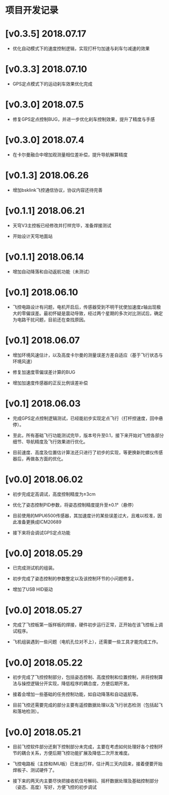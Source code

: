 # 项目开发记录

# [v0.3.5] 2018.07.17
- 优化自动模式下的速度控制逻辑，实现打杆匀加速与刹车匀减速的效果

# [v0.3.3] 2018.07.10
- GPS定点模式下的运动刹车效果优化完成

# [v0.3.0] 2018.07.5
- 修复GPS定点控制BUG，并进一步优化刹车控制效果，提升了精度与手感

# [v0.3.0] 2018.07.4
- 在卡尔曼融合中增加观测量相位差补偿，提升导航解算精度

# [v0.1.3] 2018.06.26
- 增加bsklink飞控通信协议，协议内容还待完善

# [v0.1.1] 2018.06.21
- 天穹V3主控板已经修改并打样完毕，准备焊接测试

- 开始设计天穹地面站

# [v0.1.1] 2018.06.14
- 增加自动降落和自动返航功能（未测试）

# [v0.1] 2018.06.10
- 飞控电路设计有问题，电机开启后，传感器受到不明干扰使加速度z轴出现极大的零偏误差。最初怀疑是震动导致，经过两个星期的多次对比测试后，确定为电路干扰问题，目前还在查找原因。

# [v0.1] 2018.06.07
- 增加环境风速估计，以及高度卡尔曼的测量误差方差自适应（基于飞行状态与环境风速）

- 修复加速度零偏误差计算的BUG

- 增加加速度传感器的正反比例误差补偿


# [v0.1] 2018.06.03
- 完成GPS定点控制逻辑测试，已经能初步实现定点飞行（打杆控速度，回中悬停）。

- 至此，所有基础飞行功能测试完毕，版本号升至0.1，接下来开始对飞控各部分细节、导航精度及飞行效果进行优化。

- 目前速度、高度及位置估计算法还只进行了初步的实现，等更换新陀螺仪传感器后，再做各方面的优化。

# [v0.0] 2018.06.02
- 初步完成定高调试，高度控制精度为±3cm

- 优化了姿态控制PID参数，将姿态控制精度提升至±0.1°（悬停）

- 目前使用的MPU6500传感器，其加速度计的某些误差过大，且难以校准，因此准备更换成ICM20689

- 接下来将会调试GPS定点功能

# [v0.0] 2018.05.29
- 已完成测试机的组装。

- 初步完成了姿态控制的参数整定以及该控制环节的小问题修复。

- 增加了USB HID驱动

# [v0.0] 2018.05.27
- 完成了飞控板第一版样板的焊接，硬件初步运行正常，正开始在该飞控板上调试程序。

- 飞机组装遇到一些问题（电机孔位对不上），还需要一些工具才能完成工作。

# [v0.0] 2018.05.22
- 初步完成了飞控控制部分，包括姿态控制、高度控制和位置控制，并将控制算法与操控逻辑分开实现，降低程序的耦合度，方便后期开发。

- 接着会增加一些基础的任务控制功能，如自动降落和自动返航等。

- 目前飞控还需要完成的部分主要有遥控数据处理以及飞行状态检测（包括起飞和落地检测）。

# [v0.0] 2018.05.21
- 目前飞控软件部分还剩下控制部分未完成，主要在考虑如何处理好各个控制环节的耦合关系，方便后期飞控功能扩展及降低二次开发难度。

- 飞控电路板（主控和IMU板）已发出打样，估计两三天内回来，接着便要开始焊板子、测试硬件了。

- 接下来的两天内主要尽快把接收机信号解码、摇杆数据处理及基础控制部分（姿态、高度）写好，方便飞控的初步调试
